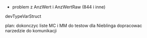 - problem z AnzWert i AnzWertRaw (844 i inne)

devTypeVarStruct



plan:
dokonczyc liste MC i MM do testow dla Nieblinga
dopracowac narzedzie do komunikacji 